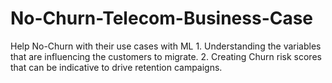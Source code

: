 # No-Churn-Telecom-Business-Case
Help No-Churn with their use cases with ML 1. Understanding the variables that are influencing the customers to migrate. 2. Creating Churn risk scores that can be indicative to drive retention campaigns.
